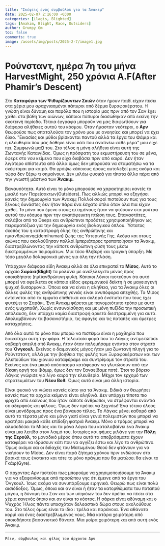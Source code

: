 ```yaml
---
title: "Σκέψεις ενός συμβούλου για τα Άνακιμ"
date: 2025-02-07 2:16:00 +0300
categories: [Llagis, Blighted]
tags: [Anakim, Blight, Race, Outsiders]
author: Grumpy Gm
toc: false
comments: true
image: /assets/img/posts/2025-2-7/image1.jpg
---
```


# Ρούνσταντ, ημέρα 7η του μήνα HarvestMight, 250 χρόνια Α.F(After Phamir’s Descent)

Στο **Καταφύγιο των Ψιθυρίζουντων Σκιών** όταν ήμουν παιδί είχαν πέσει στα χέρια μου αραχνιασμένοι πάπυροι από δέρμα ξυραφοκέρατου. Η γνώση είναι δύναμη και παρόλο που η ιστορία μας πριν από τον Σαν έχει χαθεί στα βάθη των αιώνων, κάποιοι πάπυροι διασώθηκαν από εκείνη την σκοτεινή περίοδο. Τέτοια έγγραφα μπορούν να μας διαφωτίσουν για διάφορα αλήθειες αυτού του κόσμου. Όταν ήμασταν νεότεροι, ο **Αρν** θεωρούσε πως σπαταλούσα τον χρόνο μου με ανοησίες και μπορεί να έχει δίκιο. "Εικασίες και μύθοι βρίσκονται παντού αλλά τα έργα του Φάμιρ και η ελευθερία που μας δόθηκε είναι κάτι που αναπνέω κάθε μέρα" μου είχε πει. Συμφωνώ μαζί του. Στο τέλος η μόνη αλήθεια είναι αυτή της Ζωντανής Καταιγίδας. Όμως η πρόσφατη του εκμυστήρευση του σε μένα, έφερε στο νου κείμενα που είχα διαβάσει πριν από καιρό. Δεν ήταν λιγότερο απίστευτα από άλλα όμως δεν μπορούσα να σταματήσω να τα σκέφτομαι για καιρό. Θα γράψω κάποιους όρους αυτολεξεί μιας ακόμα και τώρα δεν ξέρω τι σημαίνουν. Δεν μιλάω φυσικά για τίποτα άλλο πέρα από την γνωστή μάστιγα των **Άνακιμ**.


Βαναυσότητα. Αυτό είναι το μόνο μπορούσε να χαρακτηρίσει κανείς το μυαλό των Παρείσακτων(Outsiders). Πως αλλιώς μπορεί να εξηγήσει κανείς την δημιουργία των Άνακιμ;
Πολλοί σοφοί πιστεύουν πως για τους ξένους δυνάστες δεν ήταν πάρα ένα έσχατο όπλο όταν όλα πια είχαν χαθεί. Το μόνο που έμενε στους ηττημένους ήταν να φτύσουν στα μούτρα αυτού του κόσμου πριν την αναπόφευκτη πτώση τους. Επαναστάτες, σκλάβοι από τα Deeps και ανθρώπινοι προδότες χρησιμοποιήθηκαν ως πειραματόζωα για την δημιουργία ενός βιολογικού όπλου. Ύστατος σκοπός του η καταστροφή όλης της ανθρώπινης και ημιανθρώπινης(demihuman) ζωής της Υστερινής Γης. Ακόμα και στους αιώνες που ακολούθησαν πολλοί Ιμπεριάτορες τροποποίησαν τα Άνακιμ, διαστρεβλώνοντας την κάποτε ανθρώπινη φύση τους μέσω διεστραμμένων πειραμάτων. Μια τόσο θλιβερή και τραγική ύπαρξη. Με τόσο μεγάλο δολοφονικό μένος για όλη την πλάση.

Υπάρχουν διάφορα είδη Άνακιμ αλλά σε όλα επικρατεί το **Μίσος**. Αυτό το αρχαίο **Σαράκι(Blight)** τα μολύνει με ανεξέλεγκτο μένος προς οποιαδήποτε (ημί)ανθρώπινη φυλή. Κάποιοι λόγιοι πιστεύουν ότι αυτό μπορεί να οφείλεται σε κάποιο είδος φερεμoνικού δείκτη ή σε μαγειογενή ψυχική δυσαρμονία. Όποια και να είναι η αλήθεια, για τα Άνακιμ όλες οι άλλες φυλές της ανθρώπινης γενιάς είναι ανυπόφορα απεχθής. Το Μίσος εντείνεται από τα έμφυτα επιθετικά και σκληρά ένστικτα που τους έχει φυτέψει το Σαράκι. Ένα Άνακιμ φέρεται με πανομοιότυπο τρόπο με αυτό ενός ψυχοπαθή. Χωρίς ενσυναίσθηση και με μόνη πυξίδα την προσωπική απόλαυση, δεν υπάρχει καμία διαστροφή αρκετά διεστραμμένη για αυτά. Απολαμβάνουν τα βασανιστήρια, τις σφαγές και τις ποταπές και άμετρες καταχρήσεις.

Από όλα αυτά το μόνο που μπορώ να πιστέψω είναι η μοχθηρία που διακατέχει αυτή την φάρα. Η τελευταία φορά που το Λάγκις αντιμετώπισε σοβαρή απειλή από Άνακιμ, ήταν όταν πολεμήσαμε ενάντια στον στρατό του **Όνγκουλ**. Εκείνος ο δαιμονικός μάγος ήταν μια ζωντανή πληγή για το Ρούντσταντ, αλλά με την βοήθεια της φυλής των Ξυραφοκέρατων και των Αλεπούδων του χιονιού καταφέραμε και συντρίψαμε τον στρατό του. Εκείνος και ένα μικρό απόσπασμα κατάφεραν να γλυτώσουν από την δίκαιη οργή του Φάμιρ, όμως δεν τον ξαναείδαμε ποτέ. Έτσι το βόρειο Λάγκις γνώρισε για λίγο καιρό την ελευθερία. Μέχρι τον ερχομό των στρατευμάτων του **Νέου Βοθ**. Όμως αυτό είναι μια άλλη ιστορία.


Είναι φυσικό να νιώσει κανείς οίκτο για τα Άνακιμ. Ειδικά αν θεωρήσει κανείς πως τα αρχαία κείμενα είναι αληθινά. Δεν υπάρχει τίποτα πιο φριχτό από εκείνους που ήταν κάποτε άνθρωποι, να στρέφονται ενάντια σε αδερφούς και φίλους. Όμως δεν πρέπει να ξεχνάω! Ένα τέτοιο έλεος είναι μονόδρομος προς ένα βάναυσο τέλος. Το Λάγκις μένει καθαρό από αυτά τα τέρατα μόνο και μόνο γιατί είναι γενιά πολεμιστών που μπορεί να κρατήσει μακριά κάθε επίδοξη φατριά Άνακιμ. Μόνο ο τρόμος μπορεί να αλυσοδέσει το Μίσος και τα μόνα λόγια που καταλαβαίνει ένα Άνακιμ είναι μια λεπίδα στον λαιμό του. Ιστορίες και φήμες μιλάνε για την **Πόλη της Σερούλ**, το μοναδικό μέρος όπου αυτά τα αποβράσματα έχουν καταφέρει να ιδρύσουν κάτι που να αγγίζει έστω και λίγο το ανθρώπινο. Όμως ακόμα και οι διδαχές του Ματωμένου Θεού δεν φτάνουν για να νικήσουν το Μίσος. Δεν είναι παρά ζήτημα χρόνου πριν ενδώσουν στα βασικά τους ένστικτα και τότε το μόνο πράγμα που θα ματώσει θα είναι το Γκάιρ(Gyre).

Ο άρχοντας Αρν πιστεύει πως μπορούμε να χρησιμοποιήσουμε τα Άνακιμ για να εξαφανίσουμε από προσώπου γης ότι έμεινε από τα έργα του Όνγκουλ. Ίσως ακόμα να συνυπάρξουμε ειρηνικά. Θεωρώ πως είναι πολύ αισιόδοξος. Όμως, όποια και αν είναι ή ήταν τα κατορθώματα του ποταπού μάγου, η δύναμη του Σαν και των υπηκόων του δεν πρέπει να πέσει στα χέρια κανενός όποιο και αν είναι το κόστος. Η σάρκα είναι αδύναμη και ο Ψυχρός Ήλιος πάντα υποσχόταν δελεαστικά δώρα στους ακολούθους του. Στο τέλος όμως είναι το ίδιο : τρέλα και παράνοια. Ένα αθάνατο κορμί και ένας διαστρεβλωμένος νους. Μια κατάρα χειρότερη από οποιοδήποτε βασανιστικό θάνατο. Μια μοίρα χειρότερη και από αυτή ενός Άνακιμ.

---
   `Ρέιν, σύμβουλος και φίλος του άρχοντα Αρν`

